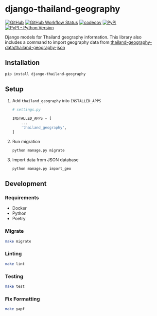 # django-thailand-geography

[![GitHub](https://img.shields.io/github/license/earthpyy/django-thailand-geography)](https://github.com/earthpyy/django-thailand-geography/blob/main/LICENSE)
[![GitHub Workflow Status](https://img.shields.io/github/actions/workflow/status/earthpyy/django-thailand-geography/ci.yml?branch=main)](https://github.com/earthpyy/django-thailand-geography/actions/workflows/ci.yml)
[![codecov](https://codecov.io/gh/earthpyy/django-thailand-geography/branch/main/graph/badge.svg?token=PW280Y917H)](https://codecov.io/gh/earthpyy/django-thailand-geography)
[![PyPI](https://img.shields.io/pypi/v/django-thailand-geography)](https://pypi.org/project/django-thailand-geography/)  
[![PyPI - Python Version](https://img.shields.io/pypi/pyversions/django-thailand-geography)](https://github.com/earthpyy/django-thailand-geography)

Django models for Thailand geography information. This library also includes a command to import geography data from [thailand-geography-data/thailand-geography-json](https://github.com/thailand-geography-data/thailand-geography-json)

## Installation

```bash
pip install django-thailand-geography
```

## Setup

1. Add `thailand_geography` into `INSTALLED_APPS`

   ```python
   # settings.py

   INSTALLED_APPS = [
       ...
       'thailand_geography',
   ]
   ```

1. Run migration

   ```bash
   python manage.py migrate
   ```

1. Import data from JSON database

   ```bash
   python manage.py import_geo
   ```

## Development

### Requirements

- Docker
- Python
- Poetry

### Migrate

```bash
make migrate
```

### Linting

```bash
make lint
```

### Testing

```bash
make test
```

### Fix Formatting

```bash
make yapf
```
